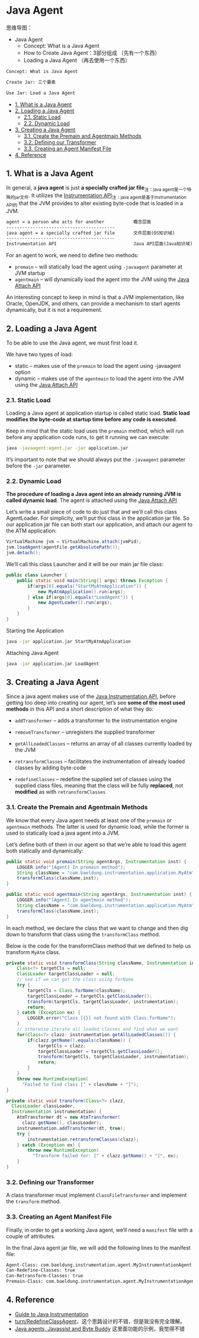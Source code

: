 # Java Agent

思维导图：

- Java Agent
  - Concept: What is a Java Agent
  - How to Create Java Agent：3部分组成 （先有一个东西）
  - Loading a Java Agent （再去使用一个东西）

```txt
Concept: What is Java Agent

Create Jar: 三个要素

Use Jar: Load a Java Agent
```

<!-- TOC -->

- [1. What is a Java Agent](#1-what-is-a-java-agent)
- [2. Loading a Java Agent](#2-loading-a-java-agent)
  - [2.1. Static Load](#21-static-load)
  - [2.2. Dynamic Load](#22-dynamic-load)
- [3. Creating a Java Agent](#3-creating-a-java-agent)
  - [3.1. Create the Premain and Agentmain Methods](#31-create-the-premain-and-agentmain-methods)
  - [3.2. Defining our Transformer](#32-defining-our-transformer)
  - [3.3. Creating an Agent Manifest File](#33-creating-an-agent-manifest-file)
- [4. Reference](#4-reference)

<!-- /TOC -->

## 1. What is a Java Agent

In general, a **java agent** is just **a specially crafted jar file**<sub>注：java agent是一个特殊的jar文件</sub>. It utilizes the [Instrumentation API](API/Java_Instrumentation_API)<sub>注：java agent是基于Instrumentation API的</sub> that the JVM provides to alter existing byte-code that is loaded in a JVM.

```txt
agent = a person who acts for another           概念层面
-----------------------------------------
java agent = a specially crafted jar file       文件层面(OS知识域)
-----------------------------------------
Instrumentation API                             Java API层面(Java知识域)
```

For an agent to work, we need to define two methods:

- `premain` – will statically load the agent using `-javaagent` parameter at JVM startup
- `agentmain` – will dynamically load the agent into the JVM using the [Java Attach API](API/Java_Attach_API)

An interesting concept to keep in mind is that a JVM implementation, like Oracle, OpenJDK, and others, can provide a mechanism to start agents dynamically, but it is not a requirement.

## 2. Loading a Java Agent

To be able to use the Java agent, we must first load it.

We have two types of load:

- static – makes use of the `premain` to load the agent using -javaagent option
- dynamic – makes use of the `agentmain` to load the agent into the JVM using the [Java Attach API](API/Java_Attach_API)

### 2.1. Static Load

Loading a Java agent at application startup is called static load. **Static load modifies the byte-code at startup time before any code is executed**.

Keep in mind that the static load uses the `premain` method, which will run before any application code runs, to get it running we can execute:

```bash
java -javaagent:agent.jar -jar application.jar
```

It’s important to note that we should always put the `-javaagent` parameter before the `-jar` parameter.

### 2.2. Dynamic Load

**The procedure of loading a Java agent into an already running JVM is called dynamic load**. The agent is attached using the [Java Attach API](API/Java_Attach_API)

Let’s write a small piece of code to do just that and we’ll call this class AgentLoader. For simplicity, we’ll put this class in the application jar file. So our application jar file can both start our application, and attach our agent to the ATM application:

```java
VirtualMachine jvm = VirtualMachine.attach(jvmPid);
jvm.loadAgent(agentFile.getAbsolutePath());
jvm.detach();
```

We’ll call this class Launcher and it will be our main jar file class:

```java
public class Launcher {
    public static void main(String[] args) throws Exception {
        if(args[0].equals("StartMyAtmApplication")) {
            new MyAtmApplication().run(args);
        } else if(args[0].equals("LoadAgent")) {
            new AgentLoader().run(args);
        }
    }
}
```

Starting the Application

```bash
java -jar application.jar StartMyAtmApplication
```

Attaching Java Agent

```bash
java -jar application.jar LoadAgent
```

## 3. Creating a Java Agent

Since a java agent makes use of the [Java Instrumentation API](API/Java_Instrumentation_API/java.lang.instrument.md), before getting too deep into creating our agent, let’s see **some of the most used methods** in this API and a short description of what they do:

- `addTransformer` – adds a transformer to the instrumentation engine
- `removeTransformer` – unregisters the supplied transformer

- `getAllLoadedClasses` – returns an array of all classes currently loaded by the JVM
- `retransformClasses` – facilitates the instrumentation of already loaded classes by adding byte-code
- `redefineClasses` – redefine the supplied set of classes using the supplied class files, meaning that the class will be fully **replaced**, not **modified** as with `retransformClasses`

### 3.1. Create the Premain and Agentmain Methods

We know that every Java agent needs at least one of the `premain` or `agentmain` methods. The latter is used for dynamic load, while the former is used to statically load a java agent into a JVM.

Let’s define both of them in our agent so that we’re able to load this agent both statically and dynamically:

```java
public static void premain(String agentArgs, Instrumentation inst) {
    LOGGER.info("[Agent] In premain method");
    String className = "com.baeldung.instrumentation.application.MyAtm";
    transformClass(className,inst);
}

public static void agentmain(String agentArgs, Instrumentation inst) {
    LOGGER.info("[Agent] In agentmain method");
    String className = "com.baeldung.instrumentation.application.MyAtm";
    transformClass(className,inst);
}
```

In each method, we declare the class that we want to change and then dig down to transform that class using the `transformClass` method.

Below is the code for the transformClass method that we defined to help us transform `MyAtm` class.

```java
private static void transformClass(String className, Instrumentation instrumentation) {
    Class<?> targetCls = null;
    ClassLoader targetClassLoader = null;
    // see if we can get the class using forName
    try {
        targetCls = Class.forName(className);
        targetClassLoader = targetCls.getClassLoader();
        transform(targetCls, targetClassLoader, instrumentation);
        return;
    } catch (Exception ex) {
        LOGGER.error("Class [{}] not found with Class.forName");
    }
    // otherwise iterate all loaded classes and find what we want
    for(Class<?> clazz: instrumentation.getAllLoadedClasses()) {
        if(clazz.getName().equals(className)) {
            targetCls = clazz;
            targetClassLoader = targetCls.getClassLoader();
            transform(targetCls, targetClassLoader, instrumentation);
            return;
        }
    }
    throw new RuntimeException(
      "Failed to find class [" + className + "]");
}

private static void transform(Class<?> clazz, 
  ClassLoader classLoader,
  Instrumentation instrumentation) {
    AtmTransformer dt = new AtmTransformer(
      clazz.getName(), classLoader);
    instrumentation.addTransformer(dt, true);
    try {
        instrumentation.retransformClasses(clazz);
    } catch (Exception ex) {
        throw new RuntimeException(
          "Transform failed for: [" + clazz.getName() + "]", ex);
    }
}
```

### 3.2. Defining our Transformer

A class transformer must implement `ClassFileTransformer` and implement the `transform` method.

### 3.3. Creating an Agent Manifest File

Finally, in order to get a working Java agent, we’ll need a `manifest` file with a couple of attributes.

In the final Java agent jar file, we will add the following lines to the manifest file:

```txt
Agent-Class: com.baeldung.instrumentation.agent.MyInstrumentationAgent
Can-Redefine-Classes: true
Can-Retransform-Classes: true
Premain-Class: com.baeldung.instrumentation.agent.MyInstrumentationAgent
```

## 4. Reference

- [Guide to Java Instrumentation](https://www.baeldung.com/java-instrumentation)
- [turn/RedefineClassAgent](https://github.com/turn/RedefineClassAgent)，这个思路设计的不错，但是我没有完全理解。
- [Java agents, Javassist and Byte Buddy](https://ivanyu.me/blog/2017/11/04/java-agents-javassist-and-byte-buddy/) 这里面功能的示例，我觉得不错
